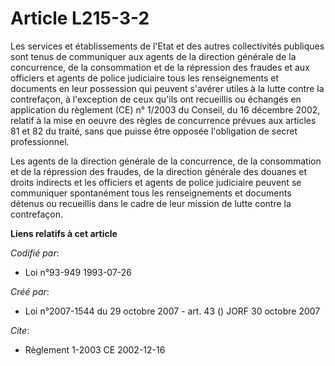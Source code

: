 # Article L215-3-2

Les services et établissements de l'Etat et des autres collectivités publiques sont tenus de communiquer aux agents de la
direction générale de la concurrence, de la consommation et de la répression des fraudes et aux officiers et agents de police
judiciaire tous les renseignements et documents en leur possession qui peuvent s'avérer utiles à la lutte contre la
contrefaçon, à l'exception de ceux qu'ils ont recueillis ou échangés en application du règlement (CE) n° 1/2003 du Conseil,
du 16 décembre 2002, relatif à la mise en oeuvre des règles de concurrence prévues aux articles 81 et 82 du traité, sans que
puisse être opposée l'obligation de secret professionnel.

Les agents de la direction générale de la concurrence, de la consommation et de la répression des fraudes, de la direction
générale des douanes et droits indirects et les officiers et agents de police judiciaire peuvent se communiquer spontanément
tous les renseignements et documents détenus ou recueillis dans le cadre de leur mission de lutte contre la contrefaçon.

**Liens relatifs à cet article**

_Codifié par_:

  - Loi n°93-949 1993-07-26

_Créé par_:

  - Loi n°2007-1544 du 29 octobre 2007 - art. 43 () JORF 30 octobre 2007

_Cite_:

  - Règlement 1-2003 CE 2002-12-16
